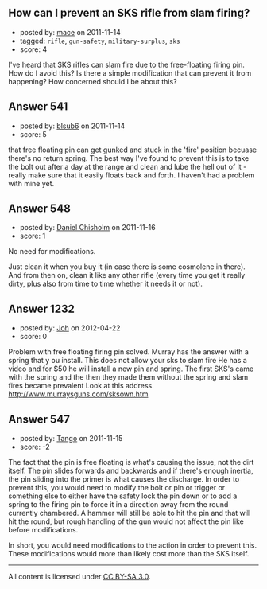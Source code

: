 ## How can I prevent an SKS rifle from slam firing?

- posted by: [mace](https://stackexchange.com/users/-1/163-mace) on 2011-11-14
- tagged: `rifle`, `gun-safety`, `military-surplus`, `sks`
- score: 4

I've heard that SKS rifles can slam fire due to the free-floating firing pin. How do I avoid this? Is there a simple modification that can prevent it from happening? How concerned should I be about this?


## Answer 541

- posted by: [blsub6](https://stackexchange.com/users/-1/18-blsub6) on 2011-11-14
- score: 5

that free floating pin can get gunked and stuck in the 'fire' position becuase there's no return spring.  The best way I've found to prevent this is to take the bolt out after a day at the range and clean and lube the hell out of it - really make sure that it easily floats back and forth.  I haven't had a problem with mine yet.


## Answer 548

- posted by: [Daniel Chisholm](https://stackexchange.com/users/-1/36-daniel-chisholm) on 2011-11-16
- score: 1

No need for modifications.

Just clean it when you buy it (in case there is some cosmolene in there).  And from then on, clean it like any other rifle (every time you get it really dirty, plus also from time to time whether it needs it or not).



## Answer 1232

- posted by: [Joh](https://stackexchange.com/users/-1/519-joh) on 2012-04-22
- score: 0

Problem with free floating firing pin solved. Murray has the answer with a spring that y ou install. This does not allow your sks to slam fire He has a video and for $50 he will install a new pin and spring. The first SKS's came with the spring and the then they made them without the spring and slam fires became prevalent Look at this address. http://www.murraysguns.com/sksown.htm 


## Answer 547

- posted by: [Tango](https://stackexchange.com/users/-1/65-tango) on 2011-11-15
- score: -2

The fact that the pin is free floating is what's causing the issue, not the dirt itself.  The pin slides forwards and backwards and if there's enough inertia, the pin sliding into the primer is what causes the discharge.  In order to prevent this, you would need to modify the bolt or pin or trigger or something else to either have the safety lock the pin down or to add a spring to the firing pin to force it in a direction away from the round currently chambered.  A hammer will still be able to hit the pin and that will hit the round, but rough handling of the gun would not affect the pin like before modifications.

In short, you would need modifications to the action in order to prevent this.  These modifications would more than likely cost more than the SKS itself.



---

All content is licensed under [CC BY-SA 3.0](https://creativecommons.org/licenses/by-sa/3.0/).
